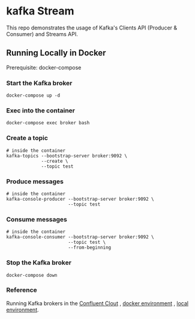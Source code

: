 # kafka Stream

This repo demonstrates the usage of Kafka's Clients API (Producer & Consumer) and Streams API.

## Running Locally in Docker

Prerequisite: docker-compose

### Start the Kafka broker

```shell
docker-compose up -d
```

### Exec into the container

```shell
docker-compose exec broker bash
```

### Create a topic

```shell
# inside the container
kafka-topics --bootstrap-server broker:9092 \
             --create \
             --topic test
```

### Produce messages

```shell
# inside the container
kafka-console-producer --bootstrap-server broker:9092 \
                       --topic test
```

### Consume messages

```shell
# inside the container
kafka-console-consumer --bootstrap-server broker:9092 \
                       --topic test \
                       --from-beginning
```

### Stop the Kafka broker

```shell
docker-compose down
```

### Reference

Running Kafka brokers in the [Confluent Clout](https://developer.confluent.io/quickstart/kafka-on-confluent-cloud/)
, [docker environment](https://developer.confluent.io/quickstart/kafka-docker/)
, [local environment](https://developer.confluent.io/quickstart/kafka-local/).